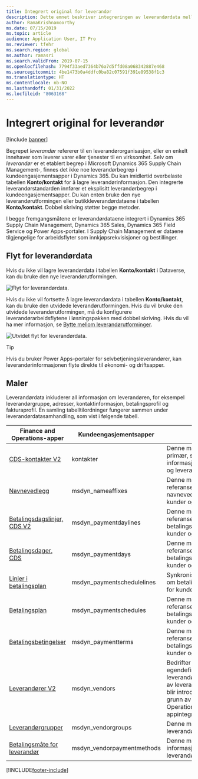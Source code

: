 ```yaml
---
title: Integrert original for leverandør
description: Dette emnet beskriver integreringen av leverandørdata mellom Finance and Operations-apper og Dataverse.
author: RamaKrishnamoorthy
ms.date: 07/15/2019
ms.topic: article
audience: Application User, IT Pro
ms.reviewer: tfehr
ms.search.region: global
ms.author: ramasri
ms.search.validFrom: 2019-07-15
ms.openlocfilehash: 7794f33aed7364b76a7d5ffd08a068342887e468
ms.sourcegitcommit: 4be1473b0a4ddfc0ba82c07591f391e89538f1c3
ms.translationtype: HT
ms.contentlocale: nb-NO
ms.lasthandoff: 01/31/2022
ms.locfileid: "8063168"
---
```

# <a name="integrated-vendor-master"></a>Integrert original for leverandør

[!include [banner](../../includes/banner.md)]



Begrepet *leverandør* refererer til en leverandørorganisasjon, eller en enkelt innehaver som leverer varer eller tjenester til en virksomhet. Selv om *leverandør* er et etablert begrep i Microsoft Dynamics 365 Supply Chain Management-, finnes det ikke noe leverandørbegrep i kundeengasjementsapper i Dynamics 365. Du kan imidlertid overbelaste tabellen **Konto/kontakt** for å lagre leverandørinformasjon. Den integrerte leverandørstandarden innfører et eksplisitt leverandørbegrep i kundeengasjementsapper. Du kan enten bruke den nye leverandørutformingen eller butikkleverandørdataene i tabellen **Konto/kontakt**. Dobbel skriving støtter begge metoder.

I begge fremgangsmåtene er leverandørdataene integrert i Dynamics 365 Supply Chain Management, Dynamics 365 Sales, Dynamics 365 Field Service og Power Apps-portaler. I Supply Chain Management er dataene tilgjengelige for arbeidsflyter som innkjøpsrekvisisjoner og bestillinger.

## <a name="vendor-data-flow"></a>Flyt for leverandørdata

Hvis du ikke vil lagre leverandørdata i tabellen **Konto/kontakt** i Dataverse, kan du bruke den nye leverandørutformingen.

![Flyt for leverandørdata.](media/dual-write-vendor-data-flow.png)

Hvis du ikke vil fortsette å lagre leverandørdata i tabellen **Konto/kontakt**, kan du bruke den utvidede leverandørutformingen. Hvis du vil bruke den utvidede leverandørutformingen, må du konfigurere leverandørarbeidsflytene i løsningspakken med dobbel skriving. Hvis du vil ha mer informasjon, se [Bytte mellom leverandørutforminger](vendor-switch.md).

![Utvidet flyt for leverandørdata.](media/dual-write-vendor-detail.jpg)

> [!TIP]
> Hvis du bruker Power Apps-portaler for selvbetjeningsleverandører, kan leverandørinformasjonen flyte direkte til økonomi- og driftsapper.

## <a name="templates"></a>Maler

Leverandørdata inkluderer all informasjon om leverandøren, for eksempel leverandørgruppe, adresser, kontaktinformasjon, betalingsprofil og fakturaprofil. En samling tabelltilordninger fungerer sammen under leverandørdatasamhandling, som vist i følgende tabell.

Finance and Operations-apper | Kundeengasjementsapper     | beskrivelse
----------------------------|-----------------------------|------------
[CDS-kontakter V2](mapping-reference.md#115) | kontakter | Denne malen synkroniserer all primær, sekundær og tertiær informasjon, både for kunder og leverandører.
[Navnevedlegg](mapping-reference.md#155) | msdyn_nameaffixes | Denne malen synkroniserer referansedata for navnevedlegg, både for kunder og leverandører.
[Betalingsdagslinjer, CDS V2](mapping-reference.md#157) | msdyn_paymentdaylines | Denne malen synkroniserer referansedata om betalingsdagslinjer, både for kunder og leverandører.
[Betalingsdager, CDS](mapping-reference.md#158) | msdyn_paymentdays | Denne malen synkroniserer referansedata om betalingsdager, både for kunder og leverandører.
[Linjer i betalingsplan](mapping-reference.md#159) | msdyn_paymentschedulelines | Synkroniserer referansedata om betalingsplanlinjer, både for kunder og leverandører.
[Betalingsplan](mapping-reference.md#160) | msdyn_paymentschedules | Denne malen synkroniserer referansedata om betalingsplan, både for kunder og leverandører.
[Betalingsbetingelser](mapping-reference.md#161) | msdyn_paymentterms | Denne malen synkroniserer referansedata om betalingsbetingelser, både for kunder og leverandører.
[Leverandører V2](mapping-reference.md#202) | msdyn_vendors | Bedrifter som bruker en egendefinert løsning for leverandører, kan benytte seg av leverandørkonseptet som blir introdusert i Dataverse, på grunn av Finance and Operations-appintegrasjonen.
[Leverandørgrupper](mapping-reference.md#200) | msdyn_vendorgroups | Denne malen synkroniserer leverandørgruppeinformasjon.
[Betalingsmåte for leverandør](mapping-reference.md#201) | msdyn_vendorpaymentmethods | Denne malen synkroniserer informasjon om leverandørbetalingsmåte.

[!INCLUDE[footer-include](../../../../includes/footer-banner.md)]

